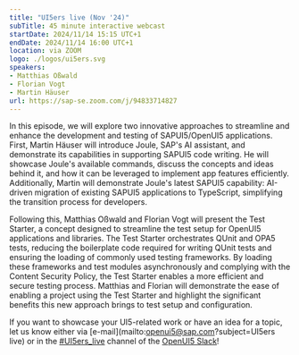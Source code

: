 ```yaml
---
title: "UI5ers live (Nov '24)"
subTitle: 45 minute interactive webcast
startDate: 2024/11/14 15:15 UTC+1
endDate: 2024/11/14 16:00 UTC+1
location: via ZOOM
logo: ./logos/ui5ers.svg
speakers:
- Matthias Oßwald
- Florian Vogt
- Martin Häuser
url: https://sap-se.zoom.com/j/94833714827
---
```

In this episode, we will explore two innovative approaches to streamline and enhance the development and testing of SAPUI5/OpenUI5 applications.
First, Martin Häuser will introduce Joule, SAP's AI assistant, and demonstrate its capabilities in supporting SAPUI5 code writing. He will showcase Joule's available commands, discuss the concepts and ideas behind it, and how it can be leveraged to implement app features efficiently. Additionally, Martin will demonstrate Joule's latest SAPUI5 capability: AI-driven migration of existing SAPUI5 applications to TypeScript, simplifying the transition process for developers.

Following this, Matthias Oßwald and Florian Vogt will present the Test Starter, a concept designed to streamline the test setup for OpenUI5 applications and libraries. The Test Starter orchestrates QUnit and OPA5 tests, reducing the boilerplate code required for writing QUnit tests and ensuring the loading of commonly used testing frameworks. By loading these frameworks and test modules asynchronously and complying with the Content Security Policy, the Test Starter enables a more efficient and secure testing process. Matthias and Florian will demonstrate the ease of enabling a project using the Test Starter and highlight the significant benefits this new approach brings to test setup and configuration.

If you want to showcase your UI5-related work or have an idea for a topic, let us know either via [e-mail](mailto:openui5@sap.com?subject=UI5ers live) or in the 
[#UI5ers_live](https://openui5.slack.com/archives/C01CP60AAN7) channel of the [OpenUI5 Slack](https://ui5-slack-invite.cfapps.eu10.hana.ondemand.com/)!

